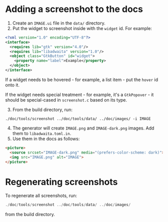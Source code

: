 # Adding a screenshot to the docs

1. Create an `IMAGE.ui` file in the `data/` directory.
2. Put the widget to screenshot inside with the `widget` id. For example:

```xml
<?xml version="1.0" encoding="UTF-8"?>
<interface>
  <requires lib="gtk" version="4.0"/>
  <requires lib="libadwaita" version="1.0"/>
  <object class="GtkButton" id="widget">
    <property name="label">Example</property>
  </object>
</interface>
```

If a widget needs to be hovered - for example, a list item - put the `hover` id
onto it.

If the widget needs special treatment - for example, it's a `GtkPopover` - it
should be special-cased in `screenshot.c` based on its type.

3. From the build directory, run:

```
./doc/tools/screenshot ../doc/tools/data/ ../doc/images/ -i IMAGE
```

4. The generator will create `IMAGE.png` and `IMAGE-dark.png` images. Add them
to `libadwaita.toml.in`.
5. Use them in the docs as follows:

```html
<picture>
  <source srcset="IMAGE-dark.png" media="(prefers-color-scheme: dark)">
  <img src="IMAGE.png" alt="IMAGE">
</picture>
```

# Regenerating screenshots

To regenerate all screenshots, run:

```c
./doc/tools/screenshot ../doc/tools/data/ ../doc/images/
```

from the build directory.
